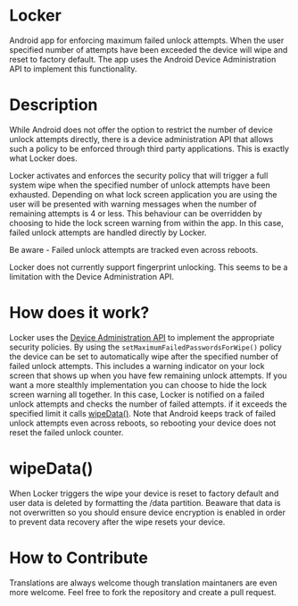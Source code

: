 Locker
======

Android app for enforcing maximum failed unlock attempts. When the user specified number of attempts have been exceeded the device will wipe and reset to factory default. The app uses the Android Device Administration API to implement this functionality.

Description
=======
While Android does not offer the option to restrict the number of device unlock attempts directly, there is a device administration API that allows such a policy to be enforced through third party applications. This is exactly what Locker does.

Locker activates and enforces the security policy that will trigger a full system wipe when the specified number of unlock attempts have been exhausted. Depending on what lock screen application you are using the user will be presented with warning messages when the number of remaining attempts is 4 or less. This behaviour can be overridden by choosing to hide the lock screen warning from within the app. In this case, failed unlock attempts are handled directly by Locker.

Be aware - Failed unlock attempts are tracked even across reboots.

Locker does not currently support fingerprint unlocking. This seems to be a limitation with the Device Administration API. 

How does it work?
=======
Locker uses the [Device Administration API](http://developer.android.com/guide/topics/admin/device-admin.html) to implement the appropriate security policies. By using the `setMaximumFailedPasswordsForWipe()` policy the device can be set to automatically wipe after the specified number of failed unlock attempts. This includes a warning indicator on your lock screen that shows up when you have few remaining unlock attempts. If you want a more stealthly implementation you can choose to hide the lock screen warning all together. In this case, Locker is notified on a failed unlock attempts and checks the number of failed attempts. if it exceeds the specified limit it calls [wipeData()](http://developer.android.com/reference/android/app/admin/DevicePolicyManager.html#wipeData%28int%29). Note that Android keeps track of failed unlock attempts even across reboots, so rebooting your device does not reset the failed unlock counter.


wipeData()
======
When Locker triggers the wipe your device is reset to factory default and user data is deleted by formatting the /data partition. Beaware that data is not overwritten so you should ensure device encryption is enabled in order to prevent data recovery after the wipe resets your device.

How to Contribute
=====
Translations are always welcome though translation maintaners are even more welcome. Feel free to fork the repository and create a pull request.